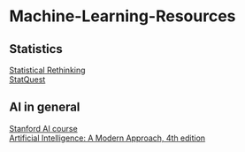 # Machine-Learning-Resources

## Statistics
[Statistical Rethinking](https://www.youtube.com/watch?v=FdnMWdICdRs&list=PLDcUM9US4XdPz-KxHM4XHt7uUVGWWVSus)  
[StatQuest](https://www.youtube.com/@statquest)

## AI in general
[Stanford AI course](https://www.youtube.com/watch?v=J8Eh7RqggsU&list=PLoROMvodv4rO1NB9TD4iUZ3qghGEGtqNX)  
[Artificial Intelligence: A Modern Approach, 4th edition](https://www.pearson.com/en-us/subject-catalog/p/artificial-intelligence-a-modern-approach/P200000003500?view=educator)
